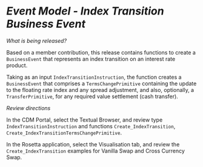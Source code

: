 # *Event Model - Index Transition Business Event*

_What is being released?_

Based on a member contribution, this release contains functions to create a `BusinessEvent` that represents an index transition on an interest rate product.  

Taking as an input `IndexTransitionInstruction`, the function creates a `BusinessEvent` that comprises a `TermsChangePrimitive` containing the update to the floating rate index and any spread adjustment, and also, optionally, a `TransferPrimitive`, for any required value settlement (cash transfer).  

_Review directions_

In the CDM Portal, select the Textual Browser, and review type `IndexTransitionInstruction` and functions `Create_IndexTransition`, `Create_IndexTransitionTermsChangePrimitive`.

In the Rosetta application, select the Visualisation tab, and review the `Create_IndexTransition` examples for Vanilla Swap and Cross Currency Swap.

